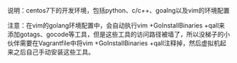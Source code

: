 说明：centos7下的开发环境，包括python、c/c++、goalng以及vim的环境配置

注意：在vim的golang环境配置中，会自动执行vim +GoInstallBinaries +qall来添加gotags、gocode等工具，但是这些工具的访问路径被墙了，所以没梯子的小伙伴需要在Vagrantfile中将vim +GoInstallBinaries +qall注释掉，然后虚拟机起来之后自己手动安装这些工具。
